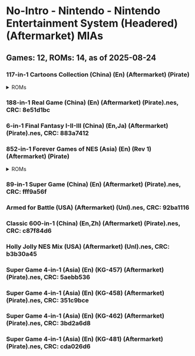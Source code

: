 # No-Intro - Nintendo - Nintendo Entertainment System (Headered) (Aftermarket) MIAs
## Games: 12, ROMs: 14, as of 2025-08-24

### 117-in-1 Cartoons Collection (China) (En) (Aftermarket) (Pirate)
<details>
<summary>ROMs</summary>

- 117-in-1 Cartoons Collection (China) (En) (Aftermarket) (Pirate).nes, CRC: 5ef8dbfc
- 117-in-1 Cartoons Collection (China) (En) (Aftermarket) (Pirate).nes, CRC: 3855efe0
</details>

### 188-in-1 Real Game (China) (En) (Aftermarket) (Pirate).nes, CRC: 8e51d1bc
### 6-in-1 Final Fantasy I-II-III (China) (En,Ja) (Aftermarket) (Pirate).nes, CRC: 883a7412
### 852-in-1 Forever Games of NES (Asia) (En) (Rev 1) (Aftermarket) (Pirate)
<details>
<summary>ROMs</summary>

- 852-in-1 Forever Games of NES (Asia) (En) (Rev 1) (Aftermarket) (Pirate).nes, CRC: f1e626fa
- 852-in-1 Forever Games of NES (Asia) (En) (Rev 1) (Aftermarket) (Pirate).nes, CRC: 7a479afb
</details>

### 89-in-1 Super Game (China) (En) (Aftermarket) (Pirate).nes, CRC: fff9a56f
### Armed for Battle (USA) (Aftermarket) (Unl).nes, CRC: 92ba1116
### Classic 600-in-1 (China) (En,Zh) (Aftermarket) (Pirate).nes, CRC: c87f84d6
### Holly Jolly NES Mix (USA) (Aftermarket) (Unl).nes, CRC: b3b30a45
### Super Game 4-in-1 (Asia) (En) (KG-457) (Aftermarket) (Pirate).nes, CRC: 5aebb536
### Super Game 4-in-1 (Asia) (En) (KG-458) (Aftermarket) (Pirate).nes, CRC: 351c9bce
### Super Game 4-in-1 (Asia) (En) (KG-462) (Aftermarket) (Pirate).nes, CRC: 3bd2a6d8
### Super Game 4-in-1 (Asia) (En) (KG-481) (Aftermarket) (Pirate).nes, CRC: cda026d6
